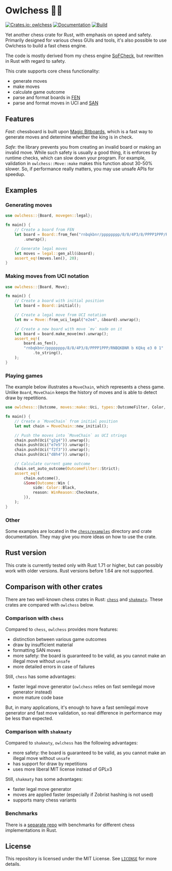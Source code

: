 # Owlchess 🦉🦀

[![Crates.io: owlchess](https://img.shields.io/crates/v/owlchess.svg)](https://crates.io/crates/owlchess)
[![Documentation](https://img.shields.io/docsrs/owlchess/latest)](https://docs.rs/owlchess)
[![Build](https://github.com/alex65536/owlchess/actions/workflows/build.yml/badge.svg?branch=master)](https://github.com/alex65536/owlchess/actions/workflows/build.yml)

Yet another chess crate for Rust, with emphasis on speed and safety. Primarily designed for various
chess GUIs and tools, it's also possible to use Owlchess to build a fast chess engine.

The code is mostly derived from my chess engine [SoFCheck](https://github.com/alex65536/sofcheck),
but rewritten in Rust with regard to safety.

This crate supports core chess functionality:

- generate moves
- make moves
- calculate game outcome
- parse and format boards in [FEN](https://en.wikipedia.org/wiki/Forsyth%E2%80%93Edwards_Notation)
- parse and format moves in UCI and [SAN](https://en.wikipedia.org/wiki/Algebraic_notation_\(chess\))

## Features

_Fast_: chessboard is built upon [Magic Bitboards](https://www.chessprogramming.org/Magic_Bitboards),
which is a fast way to generate moves and determine whether the king is in check.

_Safe_: the library prevents you from creating an invalid board or making an invalid move. While such
safety is usually a good thing, it is enforces by runtime checks, which can slow down your program. For
example, validation in `owlchess::Move::make` makes this function about 30-50% slower. So, if performance
really matters, you may use unsafe APIs for speedup.

## Examples

### Generating moves

```rust
use owlchess::{Board, movegen::legal};

fn main() {
    // Create a board from FEN
    let board = Board::from_fen("rnbqkbnr/pppppppp/8/8/4P3/8/PPPP1PPP/RNBQKBNR b KQkq e3 0 1")
        .unwrap();

    // Generate legal moves
    let moves = legal::gen_all(&board);
    assert_eq!(moves.len(), 20);
}
```

### Making moves from UCI notation

```rust
use owlchess::{Board, Move};

fn main() {
    // Create a board with initial position
    let board = Board::initial();

    // Create a legal move from UCI notation
    let mv = Move::from_uci_legal("e2e4", &board).unwrap();

    // Create a new board with move `mv` made on it
    let board = board.make_move(mv).unwrap();
    assert_eq!(
        board.as_fen(),
        "rnbqkbnr/pppppppp/8/8/4P3/8/PPPP1PPP/RNBQKBNR b KQkq e3 0 1"
            .to_string(),
    );
}
```

### Playing games

The example below illustrates a `MoveChain`, which represents a chess game. Unlike `Board`, `MoveChain` keeps
the history of moves and is able to detect draw by repetitions.

```rust
use owlchess::{Outcome, moves::make::Uci, types::OutcomeFilter, Color, WinReason, MoveChain};

fn main() {
    // Create a `MoveChain` from initial position
    let mut chain = MoveChain::new_initial();

    // Push the moves into `MoveChain` as UCI strings
    chain.push(Uci("g2g4")).unwrap();
    chain.push(Uci("e7e5")).unwrap();
    chain.push(Uci("f2f3")).unwrap();
    chain.push(Uci("d8h4")).unwrap();

    // Calculate current game outcome
    chain.set_auto_outcome(OutcomeFilter::Strict);
    assert_eq!(
        chain.outcome(),
        &Some(Outcome::Win {
            side: Color::Black,
            reason: WinReason::Checkmate,
        }),
    );
}
```

### Other

Some examples are located in the [`chess/examples`](chess/examples) directory and crate documentation.
They may give you more ideas on how to use the crate.

## Rust version

This crate is currently tested only with Rust 1.71 or higher, but can possibly work with older versions.
Rust versions before 1.64 are not supported.

## Comparison with other crates

There are two well-known chess crates in Rust: [`chess`](https://github.com/jordanbray/chess) and
[`shakmaty`](https://github.com/niklasf/shakmaty). These crates are compared with `owlchess` below.

### Comparison with `chess`

Compared to `chess`, `owlchess` provides more features:

- distinction between various game outcomes
- draw by insufficient material
- formatting SAN moves
- more safety: the board is guaranteed to be valid, as you cannot make an illegal move without `unsafe`
- more detailed errors in case of failures

Still, `chess` has some advantages:

- faster legal move generator (`owlchess` relies on fast semilegal move generator instead)
- more mature code base

But, in many applications, it's enough to have a fast semilegal move generator and fast move validation, so
real difference in performance may be less than expected.

### Comparison with `shakmaty`

Compared to `shakmaty`, `owlchess` has the following advantages:

- more safety: the board is guaranteed to be valid, as you cannot make an illegal move without `unsafe`
- has support for draw by repetitions
- uses more liberal MIT license instead of GPLv3

Still, `shakmaty` has some advantages:

- faster legal move generator
- moves are applied faster (especially if Zobrist hashing is not used)
- supports many chess variants

### Benchmarks

There is a [separate repo](https://github.com/alex65536/chess_bench) with benchmarks for different
chess implementations in Rust.

## License

This repository is licensed under the MIT License. See [`LICENSE`](LICENSE) for more details.

